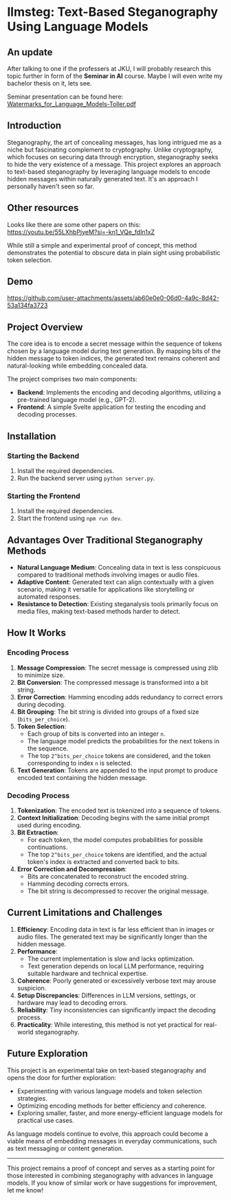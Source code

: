 # llmsteg: Text-Based Steganography Using Language Models

## An update

After talking to one if the professers at JKU, I will probably research this topic further in form of the **Seminar in AI** course. Maybe I will even write my bachelor thesis on it, lets see. 

Seminar presentation can be found here:
[Watermarks_for_Language_Models-Toller.pdf](https://github.com/user-attachments/files/20224960/Watermarks_for_Language_Models-Toller.pdf)

## Introduction

Steganography, the art of concealing messages, has long intrigued me as a niche but fascinating complement to cryptography. Unlike cryptography, which focuses on securing data through encryption, steganography seeks to hide the very existence of a message. This project explores an approach to text-based steganography by leveraging language models to encode hidden messages within naturally generated text. It's an approach I personally haven't seen so far.

## Other resources

Looks like there are some other papers on this: https://youtu.be/55LXhbPjyeM?si=-kn1_VQe_fdln1xZ

While still a simple and experimental proof of concept, this method demonstrates the potential to obscure data in plain sight using probabilistic token selection.

## Demo

https://github.com/user-attachments/assets/ab60e0e0-06d0-4a9c-8d42-53a134fa3723

## Project Overview

The core idea is to encode a secret message within the sequence of tokens chosen by a language model during text generation. By mapping bits of the hidden message to token indices, the generated text remains coherent and natural-looking while embedding concealed data.

The project comprises two main components:

- **Backend**: Implements the encoding and decoding algorithms, utilizing a pre-trained language model (e.g., GPT-2).
- **Frontend**: A simple Svelte application for testing the encoding and decoding processes.

## Installation

### Starting the Backend

1. Install the required dependencies.
2. Run the backend server using `python server.py`.

### Starting the Frontend

1. Install the required dependencies.
2. Start the frontend using `npm run dev`.

## Advantages Over Traditional Steganography Methods

- **Natural Language Medium**: Concealing data in text is less conspicuous compared to traditional methods involving images or audio files.
- **Adaptive Content**: Generated text can align contextually with a given scenario, making it versatile for applications like storytelling or automated responses.
- **Resistance to Detection**: Existing steganalysis tools primarily focus on media files, making text-based methods harder to detect.

## How It Works

### Encoding Process

1. **Message Compression**: The secret message is compressed using zlib to minimize size.
2. **Bit Conversion**: The compressed message is transformed into a bit string.
3. **Error Correction**: Hamming encoding adds redundancy to correct errors during decoding.
4. **Bit Grouping**: The bit string is divided into groups of a fixed size (`bits_per_choice`).
5. **Token Selection**:
   - Each group of bits is converted into an integer `n`.
   - The language model predicts the probabilities for the next tokens in the sequence.
   - The top `2^bits_per_choice` tokens are considered, and the token corresponding to index `n` is selected.
6. **Text Generation**: Tokens are appended to the input prompt to produce encoded text containing the hidden message.

### Decoding Process

1. **Tokenization**: The encoded text is tokenized into a sequence of tokens.
2. **Context Initialization**: Decoding begins with the same initial prompt used during encoding.
3. **Bit Extraction**:
   - For each token, the model computes probabilities for possible continuations.
   - The top `2^bits_per_choice` tokens are identified, and the actual token's index is extracted and converted back to bits.
4. **Error Correction and Decompression**:
   - Bits are concatenated to reconstruct the encoded string.
   - Hamming decoding corrects errors.
   - The bit string is decompressed to recover the original message.

## Current Limitations and Challenges

1. **Efficiency**: Encoding data in text is far less efficient than in images or audio files. The generated text may be significantly longer than the hidden message.
2. **Performance**:
   - The current implementation is slow and lacks optimization.
   - Text generation depends on local LLM performance, requiring suitable hardware and technical expertise.
3. **Coherence**: Poorly generated or excessively verbose text may arouse suspicion.
4. **Setup Discrepancies**: Differences in LLM versions, settings, or hardware may lead to decoding errors.
5. **Reliability**: Tiny inconsistencies can significantly impact the decoding process.
6. **Practicality**: While interesting, this method is not yet practical for real-world steganography.

## Future Exploration

This project is an experimental take on text-based steganography and opens the door for further exploration:

- Experimenting with various language models and token selection strategies.
- Optimizing encoding methods for better efficiency and coherence.
- Exploring smaller, faster, and more energy-efficient language models for practical use cases.

As language models continue to evolve, this approach could become a viable means of embedding messages in everyday communications, such as text messaging or content generation.

---

This project remains a proof of concept and serves as a starting point for those interested in combining steganography with advances in language models. If you know of similar work or have suggestions for improvement, let me know!
